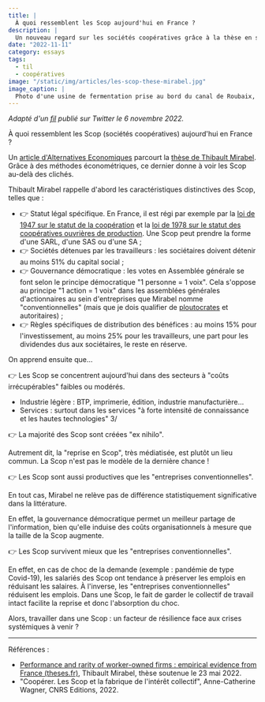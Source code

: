 ```yaml
---
title: |
  À quoi ressemblent les Scop aujourd'hui en France ?
description: |
  Un nouveau regard sur les sociétés coopératives grâce à la thèse en sciences économiques de Thibault Mirabel.
date: "2022-11-11"
category: essays
tags:
  - til
  - coopératives
image: "/static/img/articles/les-scop-these-mirabel.jpg"
image_caption: |
  Photo d'une usine de fermentation prise au bord du canal de Roubaix, lors d'une sortie à vélo alors que je roulais sur la rive opposée. De ce que j'en sais, il ne s'agit pas d'une Scop. Florimond Manca, 2022, CC BY-SA.
---
```


_Adapté d'un [fil](https://twitter.com/florimondmanca/status/1589311780245090306) publié sur Twitter le 6 novembre 2022._

À quoi ressemblent les Scop (sociétés coopératives) aujourd'hui en France ?

Un [article d'Alternatives Economiques](https://www.alternatives-economiques.fr/cooperatives-survivent-plus-longtemps-entreprises-conventionnel/00104133) parcourt la [thèse de Thibault Mirabel](https://www.theses.fr/2022PA100031). Grâce à des méthodes économétriques, ce dernier donne à voir les Scop au-delà des clichés.

Thibault Mirabel rappelle d'abord les caractéristiques distinctives des Scop, telles que :

* 👉 Statut légal spécifique. En France, il est régi par exemple par la [loi de 1947 sur le statut de la coopération](https://www.legifrance.gouv.fr/loda/id/JORFTEXT000000684004) et la [loi de 1978 sur le statut des coopératives ouvrières de production](https://www.legifrance.gouv.fr/loda/id/JORFTEXT000000339242). Une Scop peut prendre la forme d'une SARL, d'une SAS ou d'une SA ;
* 👉 Sociétés détenues par les travailleurs : les sociétaires doivent détenir au moins 51% du capital social ;
* 👉 Gouvernance démocratique : les votes en Assemblée générale se font selon le principe démocratique "1 personne = 1 voix". Cela s'oppose au principe "1 action = 1 voix" dans les assemblées générales d'actionnaires au sein d'entreprises que Mirabel nomme "conventionnelles" (mais que je dois qualifier de [ploutocrates](https://fr.wikipedia.org/wiki/Ploutocratie) et autoritaires) ;
* 👉 Règles spécifiques de distribution des bénéfices : au moins 15% pour l'investissement, au moins 25% pour les travailleurs, une part pour les dividendes dus aux sociétaires, le reste en réserve.

On apprend ensuite que…

👉 Les Scop se concentrent aujourd'hui dans des secteurs à "coûts irrécupérables" faibles ou modérés.

- Industrie légère : BTP, imprimerie, édition, industrie manufacturière…
- Services : surtout dans les services "à forte intensité de connaissance et les hautes technologies" 3/

👉 La majorité des Scop sont créées "ex nihilo".

Autrement dit, la "reprise en Scop", très médiatisée, est plutôt un lieu commun. La Scop n'est pas le modèle de la dernière chance !

👉 Les Scop sont aussi productives que les "entreprises conventionnelles".

En tout cas, Mirabel ne relève pas de différence statistiquement significative dans la littérature.

En effet, la gouvernance démocratique permet un meilleur partage de l'information, bien qu'elle induise des coûts organisationnels à mesure que la taille de la Scop augmente.

👉 Les Scop survivent mieux que les "entreprises conventionnelles".

En effet, en cas de choc de la demande (exemple : pandémie de type Covid-19), les salariés des Scop ont tendance à préserver les emplois en réduisant les salaires. À l'inverse, les "entreprises conventionnelles" réduisent les emplois. Dans une Scop, le fait de garder le collectif de travail intact facilite la reprise et donc l'absorption du choc.

Alors, travailler dans une Scop : un facteur de résilience face aux crises systémiques à venir ?

---

Références :

* [Performance and rarity of worker-owned firms : empirical evidence from France (theses.fr)](https://www.theses.fr/2022PA100031), Thibault Mirabel, thèse soutenue le 23 mai 2022.
* "Coopérer. Les Scop et la fabrique de l'intérêt collectif", Anne-Catherine Wagner, CNRS Editions, 2022.
